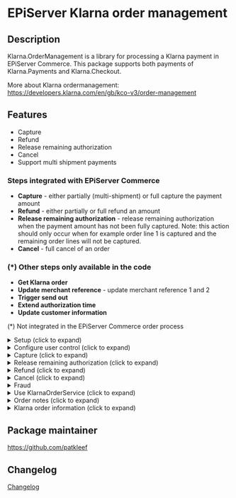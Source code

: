 EPiServer Klarna order management
=============

## Description

Klarna.OrderManagement is a library for processing a Klarna payment in EPiServer Commerce. This package supports both payments of Klarna.Payments and Klarna.Checkout. 

More about Klarna ordermanagement: https://developers.klarna.com/en/gb/kco-v3/order-management

## Features
* Capture
* Refund
* Release remaining authorization
* Cancel
* Support multi shipment payments

### Steps integrated with EPiServer Commerce
- **Capture** - either partially (multi-shipment) or full capture the payment amount
- **Refund** - either partially or full refund an amount
- **Release remaining authorization** - release remaining authorization when the payment amount has not been fully captured. Note: this action should only occur when for example order line 1 is captured and the remaining order lines will not be captured.
- **Cancel** - full cancel of an order

### (*) Other steps only available in the code
- **Get Klarna order**
- **Update merchant reference** - update merchant reference 1 and 2
- **Trigger send out**
- **Extend authorization time**
- **Update customer information**

(*) Not integrated in the EPiServer Commerce order process

<details>
  <summary>Setup (click to expand)</summary>

Start by installing NuGet packages (use [NuGet](http://nuget.episerver.com/)):

    Install-Package Klarna.OrderManagement.v3
    
For the Commerce Manager site run the following package:

    Install-Package Klarna.OrderManagement.CommerceManager.v3

Both Klarna.Payments and Klarna.Checkout have reference to the Klarna.OrderManagement. It's more likely that one of those packages are installed.    
</details>

<details>
  <summary>Configure user control (click to expand)</summary>
  
Unfortunately a manual configuration needs to be done in the XML file to make sure that the KlarnaPaymentControl.ascx user control is loaded in Commerce Manager. See section Klarna order information to learn what kind of information this user control displays. Follow these steps to configure the user control:
- **Open file: /Apps/Order/Config/Views/Forms/PurchaseOrder-ObjectView.xml**
- **Add the KlarnaPaymentControl.ascx to the Placeholder_2 like this**
```
<Block id="payments" name="Payments">
	<Placeholder id="Placeholder_1">
		<Control id="PaymentsGrid" path="~/Apps/Order/Modules/RelatedEntityView.ascx">
			<Property name="RelatedClassName" value="Payment" />
			<Property name="RelatedToClassName" value="Order"/>
		</Control>
	</Placeholder>
	<Placeholder id="Placeholder_2">
    <Control id="PaymentsGrid2" path="~/KlarnaSummary/KlarnaPaymentControl.ascx"></Control>
	</Placeholder>
	<Placeholder id="Placeholder_3" />
	<Placeholder id="Placeholder_4" />
</Block>
```

Note: these steps need to be done each time Commerce Manager is updated. 
</details>

<details>
  <summary>Capture (click to expand)</summary>

Capturing payments is done by completing a shipment in Commerce Manager. Follow these steps to complete a shipment:

- Open the order in CM
- Go to Order details - 'Release shipment'
- Create pick list with the order
- Go to pick lists in CM and select your picklist
- Complete shipment for corresponding order
    - You can enter tracking number in the 'Complete Shipment' pop-up, this will be available as shipping information in Klarna
    - The 'OK' button triggers the payment gateway to do a capture, if capturing the payment succeeds the pop up will close. Otherwise you'll receive an error message in the pop up or, if there's something wrong with the payment there should be a new order note with exception information on the order.

![Capture payment](/docs/screenshots/capture-complete-shipment.PNG?raw=true)

Look at the [order notes section](#order-notes) for example order notes regarding captures.


####  Partial capture (click to expand)
Upon completing a shipment in a multi-shipment scenario, a partial capture will be done towards Klarna. The partial capture will capture the amount that has to be captured for that specific shipment. If all shipments are completed, the full order amount will have been captured.

![Partial capture](/docs/screenshots/capture-partial.PNG?raw=true)


#### Change Capture data
By default all capture data should be set automatically. However, similar to Klarna Payment sessions, it is possible to change capture data before it is sent to Klarna. In order to do so you can create an implementation of ``ICaptureBuilder`` and register it with StructureMap.
```csharp
public class DemoCaptureBuilder : ICaptureBuilder
{
    public CaptureData Build(CaptureData captureData, IOrderGroup orderGroup, IOrderForm returnOrderForm, IPayment payment)
    {
        // Here you can make changes to captureData if needed
        return captureData;
    }
}
```
</details>
<details>
  <summary>Release remaining authorization (click to expand)</summary>

In a multi-shipment scenario, each individual shipment can be completed or cancelled. For instance, an order with two shipments, one shipments was fullfilled and the other one was cancelled (partially completed). This means the remaining authorized amount at Klarna needs to be released.

![Order multi shipment](/docs/screenshots/order-multi-shipment.PNG?raw=true "Order multi shipment")

When the last shipment is handled, the payment gateway is called to release the remaining authorized amount at Klarna. The payments overview in the Payment tab contains an extra row for the release remaining authorization step. Also, a note is saved at the order to inform the user.

![Order release remaining authorization](/docs/screenshots/order-payment-releaseremainingauthorization.PNG?raw=true "Order release remaining authorization")
</details>
<details>
  <summary>Refund (click to expand)</summary>

To create a return in Commerce Manager the order must have the completed status. Follow these steps to create a return:

- Open the order in Commerce Manager
- Go to the Details tab
- Press the 'Create return' button
- New popup window is opened, add order lines, some comments and finally press 'Save'

![Order create return](/docs/screenshots/order-create-return.PNG?raw=true "Order create return")

- Got to the Returns tab
- Press the 'Acknowledge Receipt Items' button
- To complete the return press the 'Complete button'

When the return is completed the payment gateway is called to create a refund at Klarna. In the Payments tab, an extra row for the payment refund (called Credit in Commerce Manager) has been added. Also, a note is added at the order.

![Order payments refund](/docs/screenshots/order-payments-refund.PNG?raw=true "Order payments refund")

#### Change Refund data
It is possible to change refund data before sending it to Klarna, similar to [changing capture data](#Change-Capture-data) it is possible to do so by creating an implementation of ```IRefundBuilder``` and registering it with StructureMap.
```csharp
public class DemoRefundBuilder : IRefundBuilder
{
    public Refund Build(Refund refund, IOrderGroup orderGroup, OrderForm returnOrderForm, IPayment payment)
    {
        // Here you can make changes to refund if needed
        return refund;
    }
}
```
</details>
<details>
  <summary>Cancel (click to expand)</summary>

Whenever an order is cancelled in Commerce Manager the payment gateway is called to also cancel the payment at Klarna.
An order in Commerce Manager can only be can cancelled when the items haven't been shipped yet. 

![Cancel order](/docs/screenshots/order-cancel.png?raw=true "Cancel order")

After the cancel button is pressed the payment gateway is called. The passed payment object contains the transaction type 'Void' which means the payment should be cancelled. This is also what happens at Klarna.

![Order payments void](/docs/screenshots/order-payments-void.PNG?raw=true "Order payments void")
</details>
<details>
  <summary>Fraud</summary>

Once a Klarna order has been approved and successfully placed by a customer, the order data (customer billing address, customer shipping address, and order line items) should not be changed by a merchant admin. Updating order data after an order has been placed transfers the risk of capturing funds from Klarna to the merchant. While an order system may allow updates to an order, be aware that those updates are not updated in the Klarna system. If a change to this kind of order data is necessary, Klarna recommends cancelling the existing order and having the customer place a new Klarna order.
</details>
<details>
  <summary>Use KlarnaOrderService (click to expand)</summary>

The IKlarnaOrderService interface contains some methods to work with Klarna payments. The following methods are used for integration in Commerce Manager: CancelOrder, CaptureOrder, Refund and ReleaseRemainingAuthorization.

```
    public interface IKlarnaOrderService
    {
        void CancelOrder(string orderId);

        void UpdateMerchantReferences(string orderId, string merchantReference1, string merchantReference2);

        CaptureData CaptureOrder(string orderId, int? amount, string description, IOrderGroup orderGroup, IOrderForm orderForm, IPayment payment);

        void Refund(string orderId, IOrderGroup orderGroup, OrderForm orderForm, IPayment payment);

        void ReleaseRemaininAuthorization(string orderId);

        void TriggerSendOut(string orderId, string captureId);

        OrderData GetOrder(string orderId);

        void ExtendAuthorizationTime(string orderId);

        void UpdateCustomerInformation(string orderId, UpdateCustomerDetails updateCustomerDetails);
    }
```
</details>
<details>
  <summary>Order notes (click to expand)</summary>

EPiServer uses order notes internally to show updates to users regarding the current order. For example, when a shipment was released or when a return was created. Order notes are also saved by the Klarna package to inform users about the Klarna payment process. 

![Order notes](/docs/screenshots/order-notes-complete.PNG?raw=true "Order notes")
</details>
<details>
  <summary>Klarna order information (click to expand)</summary>

Order notes and the payment overview can be used to gather information about the Klarna payment process. The Payments tab contains more information about the order (payment) at Klarna. By clicking on the 'Show all order information' link a complete JSON of the order object from Klarna is displayed. 

Note: this information is only displayed  when a Klarna payment is added to the order in Commerce Manager.

![Klarna order information](/docs/screenshots/order-klarna-information.PNG?raw=true "Klarna order information")
</details>

## Package maintainer
https://github.com/patkleef

## Changelog
[Changelog](../../CHANGELOG.md)
